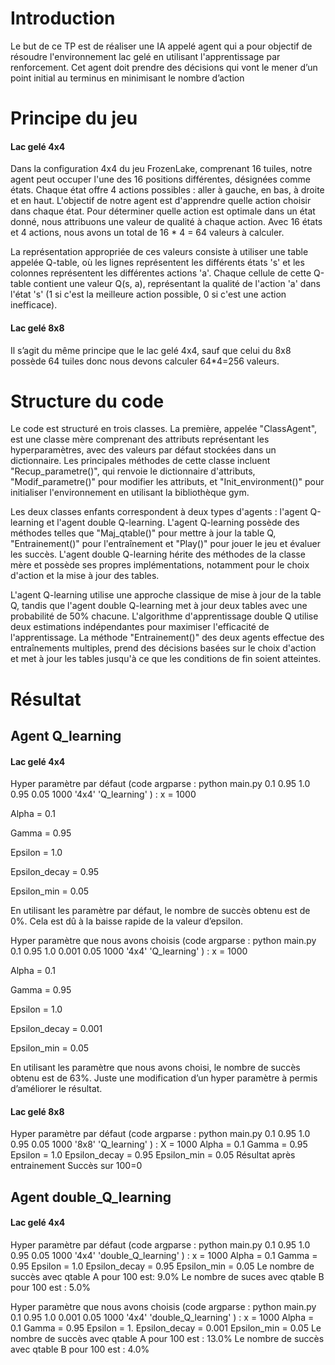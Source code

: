 # Introduction 

Le but de ce TP est de réaliser une IA appelé agent qui a pour objectif de résoudre
l'environnement lac gelé en utilisant l'apprentissage par renforcement. Cet agent doit prendre
des décisions qui vont le mener d’un point initial au terminus en minimisant le nombre d’action

# Principe du jeu

#### Lac gelé 4x4
Dans la configuration 4x4 du jeu FrozenLake, comprenant 16 tuiles, notre agent peut occuper l'une des 16 positions différentes, désignées comme états. Chaque état offre 4 actions possibles : aller à gauche, en bas, à droite et en haut. L'objectif de notre agent est d'apprendre quelle action choisir dans chaque état. Pour déterminer quelle action est optimale dans un état donné, nous attribuons une valeur de qualité à chaque action. Avec 16 états et 4 actions, nous avons un total de 16 * 4 = 64 valeurs à calculer.

La représentation appropriée de ces valeurs consiste à utiliser une table appelée Q-table, où les lignes représentent les différents états 's' et les colonnes représentent les différentes actions 'a'. Chaque cellule de cette Q-table contient une valeur Q(s, a), représentant la qualité de l'action 'a' dans l'état 's' (1 si c'est la meilleure action possible, 0 si c'est une action inefficace).
#### Lac gelé 8x8
Il s’agit du même principe que le lac gelé 4x4, sauf que celui du 8x8 possède 64 tuiles donc nous devons calculer 64*4=256 valeurs.


# Structure du code

Le code est structuré en trois classes. La première, appelée "ClassAgent", est une classe mère comprenant des attributs représentant les hyperparamètres, avec des valeurs par défaut stockées dans un dictionnaire. Les principales méthodes de cette classe incluent "Recup_parametre()", qui renvoie le dictionnaire d'attributs, "Modif_parametre()" pour modifier les attributs, et "Init_environment()" pour initialiser l'environnement en utilisant la bibliothèque gym.

Les deux classes enfants correspondent à deux types d'agents : l'agent Q-learning et l'agent double Q-learning. L'agent Q-learning possède des méthodes telles que "Maj_qtable()" pour mettre à jour la table Q, "Entrainement()" pour l'entraînement et "Play()" pour jouer le jeu et évaluer les succès. L'agent double Q-learning hérite des méthodes de la classe mère et possède ses propres implémentations, notamment pour le choix d'action et la mise à jour des tables.

L'agent Q-learning utilise une approche classique de mise à jour de la table Q, tandis que l'agent double Q-learning met à jour deux tables avec une probabilité de 50% chacune. L'algorithme d'apprentissage double Q utilise deux estimations indépendantes pour maximiser l'efficacité de l'apprentissage. La méthode "Entrainement()" des deux agents effectue des entraînements multiples, prend des décisions basées sur le choix d'action et met à jour les tables jusqu'à ce que les conditions de fin soient atteintes.

# Résultat

## Agent Q_learning

#### Lac gelé 4x4

Hyper paramètre par défaut (code argparse : python main.py 0.1 0.95 1.0 0.95 0.05 1000 '4x4' 'Q_learning' ) :
x = 1000

Alpha = 0.1

Gamma = 0.95

Epsilon = 1.0

Epsilon_decay = 0.95

Epsilon_min = 0.05

En utilisant les paramètre par défaut, le nombre de succès obtenu est de 0%. Cela est dû à la baisse rapide de la valeur d’epsilon.

Hyper paramètre que nous avons choisis (code argparse : python main.py 0.1 0.95 1.0 0.001 0.05 1000 '4x4' 'Q_learning' ) :
x = 1000

Alpha = 0.1

Gamma = 0.95

Epsilon = 1.0

Epsilon_decay = 0.001

Epsilon_min = 0.05

En utilisant les paramètre que nous avons choisi, le nombre de succès obtenu est de 63%. Juste une modification d’un hyper paramètre à permis d’améliorer le résultat.

#### Lac gelé 8x8
Hyper paramètre par défaut (code argparse : python main.py 0.1 0.95 1.0 0.95 0.05 1000 '8x8' 'Q_learning' ) :
X = 1000
Alpha = 0.1
Gamma = 0.95
Epsilon = 1.0
Epsilon_decay = 0.95
Epsilon_min = 0.05
Résultat après entrainement
Succès sur 100=0

## Agent double_Q_learning

#### Lac gelé 4x4

Hyper paramètre par défaut (code argparse : python main.py 0.1 0.95 1.0 0.95 0.05 1000 '4x4' 'double_Q_learning' ) :
x = 1000
Alpha = 0.1
Gamma = 0.95
Epsilon = 1.0
Epsilon_decay = 0.95
Epsilon_min = 0.05
Le nombre de succès avec qtable A pour 100 est: 9.0%
Le nombre de suces avec qtable B pour 100 est : 5.0%

Hyper paramètre que nous avons choisis (code argparse : python main.py 0.1 0.95 1.0 0.001 0.05 1000 '4x4' 'double_Q_learning' ) :
x = 1000
Alpha = 0.1
Gamma = 0.95
Epsilon = 1.
Epsilon_decay = 0.001
Epsilon_min = 0.05
Le nombre de succès avec qtable A pour 100 est : 13.0%
Le nombre de succès avec qtable B pour 100 est : 4.0%



